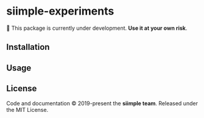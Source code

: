 # siimple-experiments

:construction: This package is currently under development. **Use it at your own risk**.

## Installation


## Usage


## License 

Code and documentation &copy; 2019-present the **siimple team**. Released under the MIT License.


